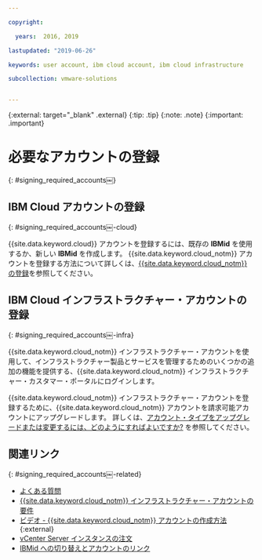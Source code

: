 ```yaml
---

copyright:

  years:  2016, 2019

lastupdated: "2019-06-26"

keywords: user account, ibm cloud account, ibm cloud infrastructure

subcollection: vmware-solutions


---
```


{:external: target="_blank" .external}
{:tip: .tip}
{:note: .note}
{:important: .important}

# 必要なアカウントの登録
{: #signing_required_accounts￼}

## IBM Cloud アカウントの登録
{: #signing_required_accounts￼-cloud}

{{site.data.keyword.cloud}} アカウントを登録するには、既存の **IBMid** を使用するか、新しい **IBMid** を作成します。 {{site.data.keyword.cloud_notm}} アカウントを登録する方法について詳しくは、[{{site.data.keyword.cloud_notm}} の登録](/docs/account?topic=account-signup)を参照してください。

## IBM Cloud インフラストラクチャー・アカウントの登録
{: #signing_required_accounts￼-infra}

{{site.data.keyword.cloud_notm}} インフラストラクチャー・アカウントを使用して、インフラストラクチャー製品とサービスを管理するためのいくつかの追加の機能を提供する、{{site.data.keyword.cloud_notm}} インフラストラクチャー・カスタマー・ポータルにログインします。

{{site.data.keyword.cloud_notm}} インフラストラクチャー・アカウントを登録するために、{{site.data.keyword.cloud_notm}} アカウントを請求可能アカウントにアップグレードします。 詳しくは、[アカウント・タイプをアップグレードまたは変更するには、どのようにすればよいですか?](/docs/account?topic=account-accountfaqs#changeacct) を参照してください。

## 関連リンク
{: #signing_required_accounts￼-related}

* [よくある質問](/docs/services/vmwaresolutions/vmonic?topic=vmware-solutions-faq)
* [{{site.data.keyword.cloud_notm}} インフラストラクチャー・アカウントの要件](/docs/services/vmwaresolutions/vmonic?topic=vmware-solutions-cloud-infra-acct-req)
* [ビデオ - {{site.data.keyword.cloud_notm}} アカウントの作成方法](https://www.youtube.com/watch?v=HBkY-Fs1d6E){:external}
* [vCenter Server インスタンスの注文](/docs/services/vmwaresolutions/vcenter?topic=vmware-solutions-vc_orderinginstance)
* [IBMid への切り替えとアカウントのリンク](/docs/account?topic=account-unifyingaccounts#unifyingaccounts)
